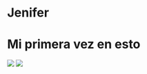 # Jenifer
# Mi primera vez en esto
<img src="https://www.shutterstock.com/shutterstock/photos/2334872701/display_1500/stock-vector-beautifull-night-pusheen-female-pusheen-cat-kawaii-2334872701.jpg"> 
 <img src="https://imagenes.diariodenavarra.es/files/image_477_265/uploads/2021/02/18/60ae5c9db9f42.jpeg">